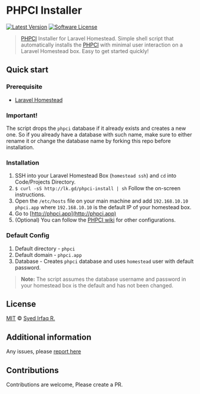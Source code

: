 PHPCI Installer
=========================

[![Latest Version](https://img.shields.io/github/release/irazasyed/phpci-installer.svg?style=flat-square)](https://github.com/irazasyed/phpci-installer/releases)
[![Software License](https://img.shields.io/badge/license-MIT-brightgreen.svg?style=flat-square)](LICENSE)


> [PHPCI][1] Installer for Laravel Homestead.
> Simple shell script that automatically installs the [PHPCI][1] with minimal user interaction on a Laravel Homestead box. Easy to get started quickly!

## Quick start


### Prerequisite

- [Laravel Homestead][2]

### Important!

The script drops the `phpci` database if it already exists and creates a new one. So if you already have a database with such name, make sure to either rename it or change the database name by forking this repo before installation.

### Installation

1. SSH into your Laravel Homestead Box (`homestead ssh`) and `cd` into Code/Projects Directory.
2. `$ curl -sS http://lk.gd/phpci-install | sh` Follow the on-screen instructions.
3.  Open the `/etc/hosts` file on your main machine and add `192.168.10.10 phpci.app` where `192.168.10.10` is the default IP of your homestead box.
4. Go to [http://phpci.app](http://phpci.app)
5. (Optional) You can follow the [PHPCI wiki](https://github.com/Block8/PHPCI/wiki) for other configurations.

### Default Config

1. Default directory - `phpci`
2. Default domain - `phpci.app`
3. Database - Creates `phpci` database and uses `homestead` user with default password.

> **Note:** The script assumes the database username and password in your homestead box is the default and has not been changed.

## License

[MIT](LICENSE) © [Syed Irfaq R.](http://lk.gd/irazasyed)


## Additional information

Any issues, please [report here](https://github.com/irazasyed/phpci-installer/issues)

## Contributions

Contributions are welcome, Please create a PR.

[1]: https://www.phptesting.org/
[2]: http://laravel.com/docs/homestead